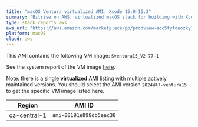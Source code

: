 ```yaml
---
title: "macOS Ventura virtualized AMI: Xcode 15.0-15.2"
summary: "Bitrise on AWS: virtualized macOS stack for building with Xcode"
type: stack_reports_aws
aws_url: "https://aws.amazon.com/marketplace/pp/prodview-aqc5tyfdeozky?sr=0-4&ref_=beagle&applicationId=AWSMPContessa"
platform: macOS
cloud: aws
---
```


This AMI contains the following VM image: `Sventura15_V2-77-1`

See the system report of the VM image [here](../osx-xcode-15.2.x.md).

Note: there is a single **virtualized** AMI listing with multiple actively maintained versions. You should select the AMI version `2024W47-ventura15` to get the specific VM image listed here.


| Region         | AMI ID                  |
| ---------------| ----------------------- |
| ca-central-1   | `ami-08191e898db5eac38` |
